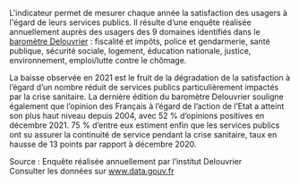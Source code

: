<p>
L'indicateur permet de mesurer chaque année la satisfaction des usagers à l'égard de leurs services publics. Il résulte d’une enquête réalisée annuellement auprès des usagers des 9 domaines identifiés dans le <a target="_blank" href="http://www.delouvrier.org/wp-content/uploads/2020/12/Site_2_70AI72-Baromètre-Institut-Paul-Delouvrier-Décembre-2020-Version-allégée.pdf">baromètre Delouvrier</a>&nbsp;: fiscalité et impôts, police et gendarmerie, santé publique, sécurité sociale, logement, éducation nationale, justice, environnement, emploi/lutte contre le chômage. 
</p>
<p>
  La baisse observée en 2021 est le fruit de la dégradation de la satisfaction à l’égard d’un nombre réduit de services publics particulièrement impactés par la crise sanitaire. La dernière édition du baromètre Delouvrier souligne également que l’opinion des Français à l’égard de l’action de l’Etat a atteint son plus haut niveau depuis 2004, avec 52&nbsp;% d’opinions positives en décembre 2021. 75&nbsp;% d’entre eux estiment enfin que les services publics ont su assurer la continuité de service pendant la crise sanitaire, taux en hausse de 13 points par rapport à décembre 2020.
</p>
<p class="font-italic body-2">Source&nbsp;: Enquête réalisée annuellement par l’institut Delouvrier <br> Consulter les données sur <a target="_blank" href="https://www.data.gouv.fr/fr/datasets/barometre-des-resultats-de-laction-publique/">www.data.gouv.fr</a></p>